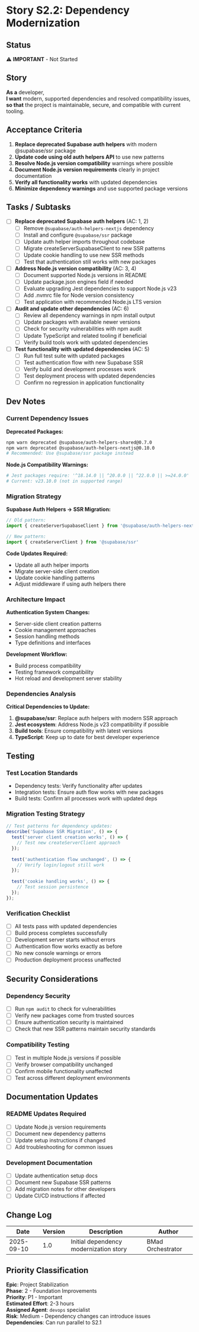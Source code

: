 # <!-- Powered by BMAD™ Core -->

# Story S2.2: Dependency Modernization

## Status
⚠️ **IMPORTANT** - Not Started

## Story
**As a** developer,  
**I want** modern, supported dependencies and resolved compatibility issues,  
**so that** the project is maintainable, secure, and compatible with current tooling.

## Acceptance Criteria

1. **Replace deprecated Supabase auth helpers** with modern @supabase/ssr package
2. **Update code using old auth helpers API** to use new patterns
3. **Resolve Node.js version compatibility** warnings where possible
4. **Document Node.js version requirements** clearly in project documentation
5. **Verify all functionality works** with updated dependencies
6. **Minimize dependency warnings** and use supported package versions

## Tasks / Subtasks

- [ ] **Replace deprecated Supabase auth helpers** (AC: 1, 2)
  - [ ] Remove `@supabase/auth-helpers-nextjs` dependency
  - [ ] Install and configure `@supabase/ssr` package  
  - [ ] Update auth helper imports throughout codebase
  - [ ] Migrate createServerSupabaseClient to new SSR patterns
  - [ ] Update cookie handling to use new SSR methods
  - [ ] Test that authentication still works with new packages
- [ ] **Address Node.js version compatibility** (AC: 3, 4)
  - [ ] Document supported Node.js versions in README
  - [ ] Update package.json engines field if needed
  - [ ] Evaluate upgrading Jest dependencies to support Node.js v23
  - [ ] Add .nvmrc file for Node version consistency
  - [ ] Test application with recommended Node.js LTS version
- [ ] **Audit and update other dependencies** (AC: 6)
  - [ ] Review all dependency warnings in npm install output
  - [ ] Update packages with available newer versions
  - [ ] Check for security vulnerabilities with npm audit
  - [ ] Update TypeScript and related tooling if beneficial
  - [ ] Verify build tools work with updated dependencies
- [ ] **Test functionality with updated dependencies** (AC: 5)
  - [ ] Run full test suite with updated packages
  - [ ] Test authentication flow with new Supabase SSR
  - [ ] Verify build and development processes work
  - [ ] Test deployment process with updated dependencies
  - [ ] Confirm no regression in application functionality

## Dev Notes

### Current Dependency Issues

**Deprecated Packages:**
```bash
npm warn deprecated @supabase/auth-helpers-shared@0.7.0
npm warn deprecated @supabase/auth-helpers-nextjs@0.10.0
# Recommended: Use @supabase/ssr package instead
```

**Node.js Compatibility Warnings:**
```bash
# Jest packages require: '^18.14.0 || ^20.0.0 || ^22.0.0 || >=24.0.0'
# Current: v23.10.0 (not in supported range)
```

### Migration Strategy

**Supabase Auth Helpers → SSR Migration:**
```typescript
// Old pattern:
import { createServerSupabaseClient } from '@supabase/auth-helpers-nextjs'

// New pattern:
import { createServerClient } from '@supabase/ssr'
```

**Code Updates Required:**
- Update all auth helper imports
- Migrate server-side client creation
- Update cookie handling patterns
- Adjust middleware if using auth helpers there

### Architecture Impact

**Authentication System Changes:**
- Server-side client creation patterns
- Cookie management approaches
- Session handling methods
- Type definitions and interfaces

**Development Workflow:**
- Build process compatibility
- Testing framework compatibility
- Hot reload and development server stability

### Dependencies Analysis

**Critical Dependencies to Update:**
1. **@supabase/ssr**: Replace auth helpers with modern SSR approach
2. **Jest ecosystem**: Address Node.js v23 compatibility if possible
3. **Build tools**: Ensure compatibility with latest versions
4. **TypeScript**: Keep up to date for best developer experience

## Testing

### Test Location Standards
- Dependency tests: Verify functionality after updates
- Integration tests: Ensure auth flow works with new packages
- Build tests: Confirm all processes work with updated deps

### Migration Testing Strategy
```typescript
// Test patterns for dependency updates:
describe('Supabase SSR Migration', () => {
  test('server client creation works', () => {
    // Test new createServerClient approach
  });
  
  test('authentication flow unchanged', () => {
    // Verify login/logout still work
  });
  
  test('cookie handling works', () => {
    // Test session persistence
  });
});
```

### Verification Checklist
- [ ] All tests pass with updated dependencies
- [ ] Build process completes successfully
- [ ] Development server starts without errors
- [ ] Authentication flow works exactly as before
- [ ] No new console warnings or errors
- [ ] Production deployment process unaffected

## Security Considerations

### Dependency Security
- [ ] Run `npm audit` to check for vulnerabilities
- [ ] Verify new packages come from trusted sources
- [ ] Ensure authentication security is maintained
- [ ] Check that new SSR patterns maintain security standards

### Compatibility Testing
- [ ] Test in multiple Node.js versions if possible
- [ ] Verify browser compatibility unchanged
- [ ] Confirm mobile functionality unaffected
- [ ] Test across different deployment environments

## Documentation Updates

### README Updates Required
- [ ] Update Node.js version requirements
- [ ] Document new dependency patterns
- [ ] Update setup instructions if changed
- [ ] Add troubleshooting for common issues

### Development Documentation
- [ ] Update authentication setup docs
- [ ] Document new Supabase SSR patterns
- [ ] Add migration notes for other developers
- [ ] Update CI/CD instructions if affected

## Change Log

| Date | Version | Description | Author |
|------|---------|-------------|---------|
| 2025-09-10 | 1.0 | Initial dependency modernization story | BMad Orchestrator |

## Priority Classification

**Epic**: Project Stabilization  
**Phase**: 2 - Foundation Improvements  
**Priority**: P1 - Important  
**Estimated Effort**: 2-3 hours  
**Assigned Agent**: `devops` specialist  
**Risk**: Medium - Dependency changes can introduce issues  
**Dependencies**: Can run parallel to S2.1